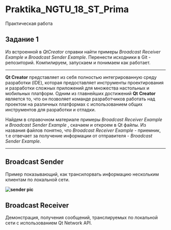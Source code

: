 # Praktika_NGTU_18_ST_Prima

Практическая работа

## Задание 1

Из встроенной в *QtCreator* справки найти примеры *Broadcast Receiver Example* и *Broadcast Sender Example*. Перенести исходники в Git - репозиторий.  Компилируем, запускаем и понимаем как работает.

****

**Qt Creator** представляет из себя полностью интегрированную среду разработки (IDE), которая предоставляет инструменты проектирования и разработки сложных приложений для множества настольных и мобильных платформ.  Одним из главнейших достижений **Qt**  **Creator** является то, что он позволяет команде разработчиков работать над проектом на различных платформах с использованием общих инструментов для разработки и отладки.

Найдем в справочном материале примеры *Broadcast Receiver Example* и *Broadcast Sender Example* , скачаем и откроем в Qt файлы. Из названия файлов понятно, что *Broadcast Receiver Example* - приемник, т.е отвечает за получение информации от отправителя - *Broadcast Sender Example*. 

****

## Broadcast Sender

Пример показывающий, как трансилорвать информацию нескольким клиентам по локальной сети.

**![sender pic]([https://doc.qt.io/qt-5/images/broadcastsender-example.png](https://doc.qt.io/qt-5/images/broadcastsender-example.png))**

## Broadcast Receiver

Демонстрация, получения сообщений, транслируемых по локальной сети с использованием Qt Network API.

